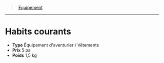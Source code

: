﻿---
!EquipmentItem
Type: Équipement d'aventurier / Vêtements
Price: 5 pa
Weight: 1,5 kg
Id: equipment_hd.md#habits-courants
ParentLink: equipment_hd.md#Équipement
Name: Habits courants
ParentName: Équipement
NameLevel: 1
Attributes:
  Name: Habits courants
  Markdown: >+
    # <!--Name-->Habits courants<!--/Name-->


    - **Type** <!--Type-->Équipement d'aventurier / Vêtements<!--/Type-->

    - **Prix** <!--Price-->5 pa<!--/Price-->

    - **Poids** <!--Weight-->1,5 kg<!--/Weight-->

  Type: Équipement d'aventurier / Vêtements
  Price: 5 pa
  Weight: 1,5 kg
AttributesDictionary: >+
  Name: Habits courants

  Markdown: >+

    # <!--Name-->Habits courants<!--/Name-->





    - **Type** <!--Type-->Équipement d'aventurier / Vêtements<!--/Type-->



    - **Prix** <!--Price-->5 pa<!--/Price-->



    - **Poids** <!--Weight-->1,5 kg<!--/Weight-->



  Type: Équipement d'aventurier / Vêtements

  Price: 5 pa

  Weight: 1,5 kg

---
> [Équipement](hd_equipment.md)

---

# Habits courants

- **Type** Équipement d'aventurier / Vêtements
- **Prix** 5 pa
- **Poids** 1,5 kg

